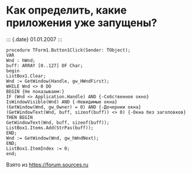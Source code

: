 Как определить, какие приложения уже запущены?
==============================================

::: {.date}
01.01.2007
:::

    procedure TForm1.Button1Click(Sender: TObject);
    VAR
    Wnd : hWnd;
    buff: ARRAY [0..127] OF Char;
    begin
    ListBox1.Clear;
    Wnd := GetWindow(Handle, gw_HWndFirst);
    WHILE Wnd <> 0 DO 
    BEGIN {Не показываем:}
    IF (Wnd <> Application.Handle) AND {-Собственное окно}
    IsWindowVisible(Wnd) AND {-Невидимые окна}
    (GetWindow(Wnd, gw_Owner) = 0) AND {-Дочернии окна}
    (GetWindowText(Wnd, buff, sizeof(buff)) <> 0) {-Окна без заголовков}
    THEN BEGIN
    GetWindowText(Wnd, buff, sizeof(buff));
    ListBox1.Items.Add(StrPas(buff));
    END;
    Wnd := GetWindow(Wnd, gw_hWndNext);
    END;
    ListBox1.ItemIndex := 0;
    end;

Взято из <https://forum.sources.ru>
